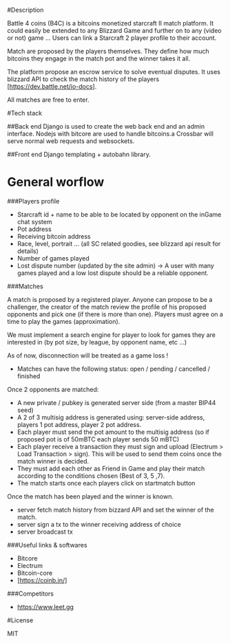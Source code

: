 #Description 

Battle 4 coins (B4C) is a bitcoins monetized starcraft II match platform. It could easily be extended to any Blizzard Game and further on to any (video or not) game ...
Users can link a Starcraft 2 player profile to their account.

Match are proposed by the players themselves. They define how much bitcoins they engage in the match pot and the winner takes it all.

The platform propose an escrow service to solve eventual disputes. It uses blizzard API to check the match history of the players [https://dev.battle.net/io-docs].

All matches are free to enter.

#Tech stack

##Back end
Django is used to create the web back end and an admin interface.
Nodejs with bitcore are used to handle bitcoins.a
Crossbar will serve normal web requests and websockets.

##Front end
Django templating + autobahn library.

# General worflow

###Players profile

- Starcraft id + name to be able to be located by opponent on the inGame chat system
- Pot address
- Receiving bitcoin address
- Race, level, portrait ... (all SC related goodies, see blizzard api result for details)
- Number of games played
- Lost dispute number (updated by the site admin) -> A user with many games played and a low lost dispute should be a reliable opponent.

###Matches

A match is proposed by a registered player. Anyone can propose to be a challenger, the creator of the match review the profile of his proposed opponents and pick one (if there is more than one). Players must agree on a time to play the games (approximation).

We must implement a search engine for player to look for games they are interested in (by pot size, by league, by opponent name, etc ...)

As of now, disconnection will be treated as a game loss !

- Matches can have the following status: open / pending / cancelled / finished

Once 2 opponents are matched:

- A new private / pubkey is generated server side (from a master BIP44 seed)
- A 2 of 3 multisig address is generated using: server-side address, players 1 pot address, player 2 pot address.
- Each player must send the pot amount to the multisig address (so if proposed pot is of 50mBTC each player sends 50 mBTC)
- Each player receive a transaction they must sign and upload (Electrum > Load Transaction > sign). This will be used to send them coins once the match winner is decided.
- They must add each other as Friend in Game and play their match according to the conditions chosen (Best of 3, 5 ,7).
- The match starts once each players click on startmatch button

Once the match has been played and the winner is known.

- server fetch match history from bizzard API and set the winner of the match.
- server sign a tx to the winner receiving address of choice
- server broadcast tx

###Useful links & softwares

+ Bitcore
+ Electrum
+ Bitcoin-core
+ [https://coinb.in/]

###Competitors

+ https://www.leet.gg

#License

MIT



